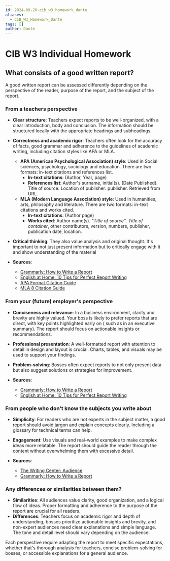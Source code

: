 ```yaml
---
id: 2024-09-26-cib_w3_homework_dante
aliases:
  - CiB_W3_Homework_Dante
tags: []
author: Dante
---
```


# CIB W3 Individual Homework

## What consists of a good written report?

A good written report can be assessed differently depending on the perspective of the reader, purpose of the report, and the subject of the report.

### From a teachers perspective

- **Clear structure**: Teachers expect reports to be well-organized, with a clear introduction, body and conclusion. The information should be structured locally with the appropriate headings and subheadings.

- **Correctness and academic rigor**: Teachers often look for the accuracy of facts, good grammar and adherence to the guidelines of academic writing, including citation styles like APA or MLA.

  - **APA (American Psychological Association) style**: Used in Social sciences, psychology, sociology and education. There are two formats: in-text citations and references list.
    - **In-text citations**: (Author, Year, page)
    - **References list**: Author's surname, initial(s). (Date Published). Title of source. Location of publisher: publisher. Retrieved from URL.
  - **MLA (Modern Language Association) style**: Used in humanities, arts, philosophy and literature. There are two formats: in-text citations and works cited.
    - **In-text citations**: (Author page)
    - **Works cited**: Author name(s). _"Title of source"_. _Title of container_, other contributors, version, numbers, publisher, publication date, location.

- **Critical thinking**: They also value analysis and original thought. It's important to not just present information but to critically engage with it and show understanding of the material

- **Sources**:
  - [Grammarly: How to Write a Report](https://www.grammarly.com/blog/how-to-write-a-report/)
  - [English at Home: 10 Tips for Perfect Report Writing](https://english-at-home.com/business/report-writing/)
  - [APA Format Citation Guide](https://www.mendeley.com/guides/apa-citation-guide/)
  - [MLA 8 Citation Guide](https://www.mendeley.com/guides/mla-citation-guide/)

### From your (future) employer's perspective

- **Conciseness and relevance**: In a business environment, clarity and brevity are highly valued. Your boss is likely to prefer reports that are direct, with key points highlighted early on ( such as in an executive summary). The report should focus on actionable insights or recommendations.

- **Professional presentation**: A well-formatted report with attention to detail in design and layout is crucial. Charts, tables, and visuals may be used to support your findings.

- **Problem-solving**: Bosses often expect reports to not only present data but also suggest solutions or strategies for improvement.

- **Sources**:
  - [Grammarly: How to Write a Report](https://www.grammarly.com/blog/how-to-write-a-report/)
  - [English at Home: 10 Tips for Perfect Report Writing](https://english-at-home.com/business/report-writing/)

### From people who don't know the subjects you write about

- **Simplicity**: For readers who are not experts in the subject matter, a good report should avoid jargon and explain concepts clearly. Including a glossary for technical terms can help.

- **Engagement**: Use visuals and real-world examples to make complex ideas more relatable. The report should guide the reader through the content without overwhelming them with excessive detail.

- **Sources**:
  - [The Writing Center: Audience](https://writingcenter.unc.edu/tips-and-tools/audience/)
  - [Grammarly: How to Write a Report](https://www.grammarly.com/blog/how-to-write-a-report/)

### Any differences or similarities between them?

- **Similarities**: All audiences value clarity, good organization, and a logical flow of ideas. Proper formatting and adherence to the purpose of the report are crucial for all readers.
- **Differences**: Teachers focus on academic rigor and depth of understanding, bosses prioritize actionable insights and brevity, and non-expert audiences need clear explanations and simple language. The tone and detail level should vary depending on the audience.

Each perspective require adapting the report to meet specific expectations, whether that's thorough analysis for teachers, concise problem-solving for bosses, or accessible explanations for a general audience.
